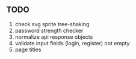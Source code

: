 ## TODO
1. check svg sprite tree-shaking 
2. password strength checker
3. normalize api response objects
4. validate input fields (login, register) not empty
5. page titles
